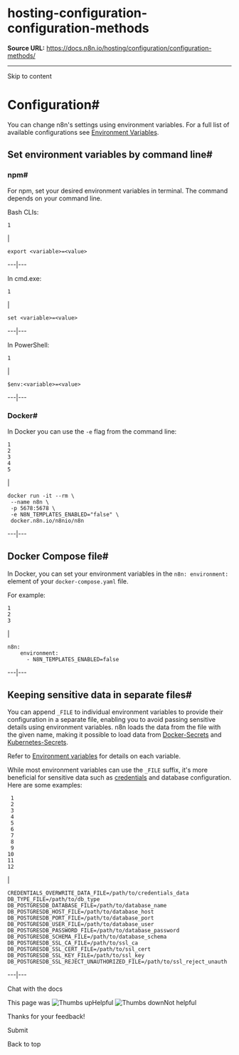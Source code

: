 # hosting-configuration-configuration-methods

**Source URL:** https://docs.n8n.io/hosting/configuration/configuration-methods/

---

Skip to content 

[ ](https://github.com/n8n-io/n8n-docs/edit/main/docs/hosting/configuration/configuration-methods.md "Edit this page")

# Configuration#

You can change n8n's settings using environment variables. For a full list of available configurations see [Environment Variables](../environment-variables/).

## Set environment variables by command line#

### npm#

For npm, set your desired environment variables in terminal. The command depends on your command line.

Bash CLIs:
    
    
    1

| 
    
    
    export <variable>=<value>
      
  
---|---  
  
In cmd.exe:
    
    
    1

| 
    
    
    set <variable>=<value>
      
  
---|---  
  
In PowerShell:
    
    
    1

| 
    
    
    $env:<variable>=<value>
      
  
---|---  
  
### Docker#

In Docker you can use the `-e` flag from the command line:
    
    
    1
    2
    3
    4
    5

| 
    
    
    docker run -it --rm \
     --name n8n \
     -p 5678:5678 \
     -e N8N_TEMPLATES_ENABLED="false" \
     docker.n8n.io/n8nio/n8n
      
  
---|---  
  
## Docker Compose file#

In Docker, you can set your environment variables in the `n8n: environment:` element of your `docker-compose.yaml` file.

For example:
    
    
    1
    2
    3

| 
    
    
    n8n:
        environment:
          - N8N_TEMPLATES_ENABLED=false
      
  
---|---  
  
## Keeping sensitive data in separate files#

You can append `_FILE` to individual environment variables to provide their configuration in a separate file, enabling you to avoid passing sensitive details using environment variables. n8n loads the data from the file with the given name, making it possible to load data from [Docker-Secrets](https://docs.docker.com/engine/swarm/secrets/) and [Kubernetes-Secrets](https://kubernetes.io/docs/concepts/configuration/secret/). 

Refer to [Environment variables](../environment-variables/) for details on each variable.

While most environment variables can use the `_FILE` suffix, it's more beneficial for sensitive data such as [credentials](../../../glossary/#credential-n8n) and database configuration. Here are some examples: 
    
    
     1
     2
     3
     4
     5
     6
     7
     8
     9
    10
    11
    12

| 
    
    
    CREDENTIALS_OVERWRITE_DATA_FILE=/path/to/credentials_data
    DB_TYPE_FILE=/path/to/db_type
    DB_POSTGRESDB_DATABASE_FILE=/path/to/database_name
    DB_POSTGRESDB_HOST_FILE=/path/to/database_host
    DB_POSTGRESDB_PORT_FILE=/path/to/database_port
    DB_POSTGRESDB_USER_FILE=/path/to/database_user
    DB_POSTGRESDB_PASSWORD_FILE=/path/to/database_password
    DB_POSTGRESDB_SCHEMA_FILE=/path/to/database_schema
    DB_POSTGRESDB_SSL_CA_FILE=/path/to/ssl_ca
    DB_POSTGRESDB_SSL_CERT_FILE=/path/to/ssl_cert
    DB_POSTGRESDB_SSL_KEY_FILE=/path/to/ssl_key
    DB_POSTGRESDB_SSL_REJECT_UNAUTHORIZED_FILE=/path/to/ssl_reject_unauth
      
  
---|---  
  
Chat with the docs

This page was ![Thumbs up](/_images/assets/thumb_up.png)Helpful  ![Thumbs down](/_images/assets/thumb_down.png)Not helpful 

Thanks for your feedback! 

Submit 

Back to top